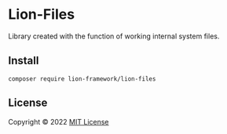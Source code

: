 # Lion-Files
Library created with the function of working internal system files.

## Install
```
composer require lion-framework/lion-files
```

## License
Copyright © 2022 [MIT License](https://github.com/Sleon4/Lion-Files/blob/main/LICENSE)